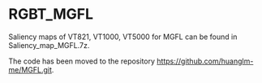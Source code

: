 # RGBT_MGFL

Saliency maps of VT821, VT1000, VT5000 for MGFL can be found in Saliency_map_MGFL.7z.

The code has been moved to the repository https://github.com/huanglm-me/MGFL.git.
